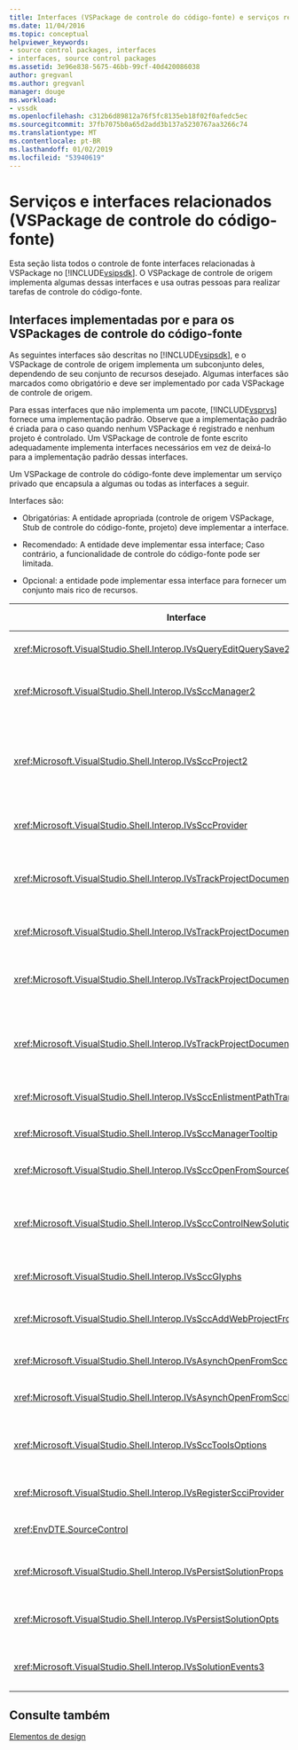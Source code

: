 ```yaml
---
title: Interfaces (VSPackage de controle do código-fonte) e serviços relacionados | Microsoft Docs
ms.date: 11/04/2016
ms.topic: conceptual
helpviewer_keywords:
- source control packages, interfaces
- interfaces, source control packages
ms.assetid: 3e96e838-5675-46bb-99cf-40d420086038
author: gregvanl
ms.author: gregvanl
manager: douge
ms.workload:
- vssdk
ms.openlocfilehash: c312b6d89812a76f5fc8135eb18f02f0afedc5ec
ms.sourcegitcommit: 37fb7075b0a65d2add3b137a5230767aa3266c74
ms.translationtype: MT
ms.contentlocale: pt-BR
ms.lasthandoff: 01/02/2019
ms.locfileid: "53940619"
---
```

# <a name="related-services-and-interfaces-source-control-vspackage"></a>Serviços e interfaces relacionados (VSPackage de controle do código-fonte)
Esta seção lista todos o controle de fonte interfaces relacionadas à VSPackage no [!INCLUDE[vsipsdk](../../extensibility/includes/vsipsdk_md.md)]. O VSPackage de controle de origem implementa algumas dessas interfaces e usa outras pessoas para realizar tarefas de controle do código-fonte.  
  
## <a name="interfaces-implemented-by-and-for-source-control-vspackages"></a>Interfaces implementadas por e para os VSPackages de controle do código-fonte  
 As seguintes interfaces são descritas no [!INCLUDE[vsipsdk](../../extensibility/includes/vsipsdk_md.md)], e o VSPackage de controle de origem implementa um subconjunto deles, dependendo de seu conjunto de recursos desejado. Algumas interfaces são marcados como obrigatório e deve ser implementado por cada VSPackage de controle de origem.  
  
 Para essas interfaces que não implementa um pacote, [!INCLUDE[vsprvs](../../code-quality/includes/vsprvs_md.md)] fornece uma implementação padrão. Observe que a implementação padrão é criada para o caso quando nenhum VSPackage é registrado e nenhum projeto é controlado. Um VSPackage de controle de fonte escrito adequadamente implementa interfaces necessários em vez de deixá-lo para a implementação padrão dessas interfaces.  
  
 Um VSPackage de controle do código-fonte deve implementar um serviço privado que encapsula a algumas ou todas as interfaces a seguir.  
  
 Interfaces são:  
  
-   Obrigatórias: A entidade apropriada (controle de origem VSPackage, Stub de controle do código-fonte, projeto) deve implementar a interface.  
  
-   Recomendado: A entidade deve implementar essa interface; Caso contrário, a funcionalidade de controle do código-fonte pode ser limitada.  
  
-   Opcional: a entidade pode implementar essa interface para fornecer um conjunto mais rico de recursos.  
  
| Interface | Finalidade | Implementado por | Implementar? |
| - | - |--------------------------|-------------|
| <xref:Microsoft.VisualStudio.Shell.Interop.IVsQueryEditQuerySave2> | Editores de chamar essa interface antes de modificar ou salvar um arquivo. O controle de fonte VSPackage pode fazer check-out do arquivo ou negar a operação se o check-out falhar. | Controle de fonte de VSPackage | Recomendado |
| <xref:Microsoft.VisualStudio.Shell.Interop.IVsSccManager2> | Essa interface fornece funcionalidade de controle de origem básicos para projetos, como registrar e cancelar o registro de projetos com controle do código-fonte e fornecendo suporte para os glifos de controle de origem básicos. | Controle de fonte de VSPackage | Necessária |
| <xref:Microsoft.VisualStudio.Shell.Interop.IVsSccProject2> | Essa interface é obtida a <xref:Microsoft.VisualStudio.Shell.Interop.IVsHierarchy> usando o <xref:System.Runtime.InteropServices.Marshal.QueryInterface%2A> função, ou ao simplesmente converter o objeto que implementa `IVsHierarchy` para `IVsSccProject2`. Ele é usado para obter os arquivos sob controle do código-fonte em um projeto ou para informar o projeto do status atual de controle de código-fonte ou local. | Projeto | Necessária |
| <xref:Microsoft.VisualStudio.Shell.Interop.IVsSccProvider> | O módulo de integração usa essa interface para definir o VSPackage ativo atual. | Controle de fonte de VSPackage | Necessária |
| <xref:Microsoft.VisualStudio.Shell.Interop.IVsTrackProjectDocuments2> | Essa interface é baseada em um modelo de assinatura. Qualquer VSPackage pode sinalizar que deseja receber eventos de documento e ser avisado pelo shell em eventos que estão prestes a ocorrer. Ele é implementado e manipulado pelo [!INCLUDE[vsprvs](../../code-quality/includes/vsprvs_md.md)], que por sua vez passa eventos Implementando o `IVsTrackProjectDocumentsEvents2` o VSPackage. | Stub de controle do código-fonte | Necessária |
| <xref:Microsoft.VisualStudio.Shell.Interop.IVsTrackProjectDocuments3> | Essa interface fornece processamento em lotes, operações de leitura/gravação sincronizado e um avançado `OnQueryAddFiles` método. | Stub de controle do código-fonte | Necessária |
| <xref:Microsoft.VisualStudio.Shell.Interop.IVsTrackProjectDocumentsEvents2> | **Gerenciador de soluções** e projetos de chamam essa interface quando novos arquivos são adicionados aos projetos ou quando arquivos e pastas são renomeadas ou excluídas dos projetos. O VSPackage de controle de origem pode fazer check-out do arquivo de projeto ou cancelar a operação. | Controle de fonte de VSPackage | Recomendado |
| <xref:Microsoft.VisualStudio.Shell.Interop.IVsTrackProjectDocumentsEvents3> | **Gerenciador de soluções** e projetos de chamar essa interface em resposta a chamadas feitas para os métodos da interface IVstrackProjectDocuments3. Operações de leitura/gravação o controle de fonte VSPackage pode rastrear a operações em lote, sincronizadas e trabalhar com um mais avançado `OnQueryAddFiles` método. | Controle de fonte de VSPackage | Recomendado |
| <xref:Microsoft.VisualStudio.Shell.Interop.IVsSccEnlistmentPathTranslation> | Essa interface oferece suporte a gerenciamento de inscrição para projetos Web. | Controle de fonte de VSPackage | Recomendado |
| <xref:Microsoft.VisualStudio.Shell.Interop.IVsSccManagerTooltip> | Essa interface é usada para recuperar as dicas de ferramenta para os arquivos de controle do código-fonte nos projetos. | Controle de fonte de VSPackage | Opcional |
| <xref:Microsoft.VisualStudio.Shell.Interop.IVsSccOpenFromSourceControl> | Essa interface oferece suporte à extensão do namespace. | Controle de fonte de VSPackage | Opcional |
| <xref:Microsoft.VisualStudio.Shell.Interop.IVsSccControlNewSolution> | O VSPackage usa essa interface para integrar uma extensão do namespace para o **New**, **abra**, ou **salvar** caixas de diálogo. Consequentemente, projetos podem ser automaticamente adicionados ao controle do código-fonte na criação ou adicionados ao controle do código-fonte quando salvar operação está em vigor. | Controle de fonte de VSPackage | Opcional |
| <xref:Microsoft.VisualStudio.Shell.Interop.IVsSccGlyphs> | O VSPackage usa essa interface para definir glifos adicionais como glifos de controle do código-fonte para nós em **Gerenciador de soluções**. | Controle de fonte de VSPackage | Opcional |
| <xref:Microsoft.VisualStudio.Shell.Interop.IVsSccAddWebProjectFromSourceControl> | O **adicionar** caixa de diálogo para projetos Web usa essa interface. Ele fornece métodos para navegar para um local de controle de origem e para abrir um projeto Web adicionado anteriormente no repositório de controle de origem nesse local. | Controle de fonte de VSPackage | Recomendado |
| <xref:Microsoft.VisualStudio.Shell.Interop.IVsAsynchOpenFromScc> | Essa interface fornece suporte para o carregamento assíncrono (em segundo plano) de projetos de controle de origem. | Controle de fonte de VSPackage | Opcional |
| <xref:Microsoft.VisualStudio.Shell.Interop.IVsAsynchOpenFromSccProjectEvents> | Essa interface permite que os projetos observar o progresso de carregamento assíncrono iniciado pelo <xref:Microsoft.VisualStudio.Shell.Interop.IVsAsynchOpenFromScc>. | Projeto | Opcional |
| <xref:Microsoft.VisualStudio.Shell.Interop.IVsSccToolsOptions> | Essa interface permite que o IDE consultar o VSPackage de controle de origem ativa. O IDE consulta o valor de configurações de controle de origem que têm significado, mesmo quando não há nenhum controle de origem ativa que VSPackage é registrado. Essa interface é implementada e tratada pelo [!INCLUDE[vsprvs](../../code-quality/includes/vsprvs_md.md)]. | Stub de controle do código-fonte | Necessária |
| <xref:Microsoft.VisualStudio.Shell.Interop.IVsRegisterScciProvider> | Essa interface é usada no registro o VSPackage de controle de origem. | Stub de controle do código-fonte | Necessária |
| <xref:EnvDTE.SourceControl> | Essa interface é usada na automação. Como tal, ele expõe apenas as funções que podem ser executadas sem exibir nenhuma interface do usuário. | Controle de fonte de VSPackage | Opcional |
| <xref:Microsoft.VisualStudio.Shell.Interop.IVsPersistSolutionProps> | Essa interface é usada para salvar as configurações de controle de fonte de no arquivo de solução (. sln). As configurações incluem o local de controle do código-fonte e os sinalizadores de status de controle do código-fonte. | Controle de fonte de VSPackage | Recomendado |
| <xref:Microsoft.VisualStudio.Shell.Interop.IVsPersistSolutionOpts> | Essa interface é usada para salvar as configurações de controle do código-fonte no arquivo de opções (. suo) da solução. Isso pode incluir configurações de controle de origem específicas do usuário, como local de inscrição do usuário atual. | Controle de fonte de VSPackage | Recomendado |
| <xref:Microsoft.VisualStudio.Shell.Interop.IVsSolutionEvents3> | Essa interface é usada para monitorar eventos para executar operações como a verificação em arquivos de projeto antes de fechar soluções ou obtendo novos arquivos de controle de origem ao abrir um projeto. | Controle de fonte de VSPackage | Recomendado |
  
## <a name="see-also"></a>Consulte também  
 [Elementos de design](../../extensibility/internals/source-control-vspackage-design-elements.md)